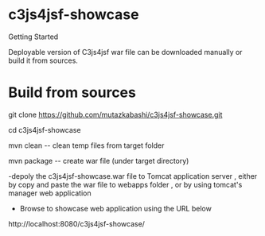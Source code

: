 # c3js4jsf-showcase

Getting Started

Deployable version of C3js4jsf war file can be downloaded manually or build it from sources.



# Build from sources

git clone https://github.com/mutazkabashi/c3js4jsf-showcase.git

cd c3js4jsf-showcase

mvn clean                  -- clean temp files from target folder

mvn package                -- create war file (under target directory)

-depoly  the c3js4jsf-showcase.war file  to Tomcat application server , either by copy and paste the  war file to webapps folder , or by using tomcat's manager web application 

- Browse to showcase web application using the URL below

http://localhost:8080/c3js4jsf-showcase/


